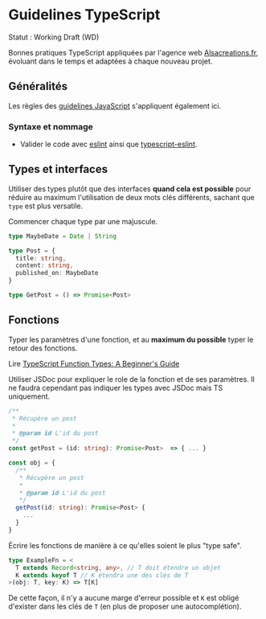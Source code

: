 # Guidelines TypeScript

Statut : Working Draft (WD)

Bonnes pratiques TypeScript appliquées par l'agence web [Alsacreations.fr](https://www.alsacreations.fr/), évoluant dans le temps et adaptées à chaque nouveau projet.

## Généralités

Les règles des [guidelines JavaScript](Guidelines-JavaScript.md) s'appliquent également ici.

### Syntaxe et nommage

- Valider le code avec [eslint](https://eslint.org/) ainsi que [typescript-eslint](https://typescript-eslint.io/).

## Types et interfaces

Utiliser des types plutôt que des interfaces **quand cela est possible** pour réduire au maximum l'utilisation de deux mots clés différents, sachant que `type` est plus versatile.

Commencer chaque type par une majuscule.

```ts
type MaybeDate = Date | String

type Post = {
  title: string,
  content: string,
  published_on: MaybeDate
}

type GetPost = () => Promise<Post>
```

## Fonctions

Typer les paramètres d'une fonction, et au **maximum du possible** typer le retour des fonctions.

Lire [TypeScript Function Types: A Beginner's Guide](https://dmitripavlutin.com/typescript-function-type/)

Utiliser JSDoc pour expliquer le role de la fonction et de ses paramètres. Il ne faudra cependant pas indiquer les types avec JSDoc mais TS uniquement.

```ts
/**
 * Récupère un post
 *
 * @param id L'id du post
 */
const getPost = (id: string): Promise<Post>  => { ... }

const obj = {
  /**
   * Récupère un post
   *
   * @param id L'id du post
   */
  getPost(id: string): Promise<Post> {
    ...
  }
}
```

Écrire les fonctions de manière à ce qu'elles soient le plus "type safe".

```ts
type ExampleFn = <
  T extends Record<string, any>, // T doit étendre un objet
  K extends keyof T // K étendra une des clés de T
>(obj: T, key: K) => T[K]
```

De cette façon, il n'y a aucune marge d'erreur possible et `K` est obligé d'exister dans les clés de `T` (en plus de proposer une autocomplétion).

